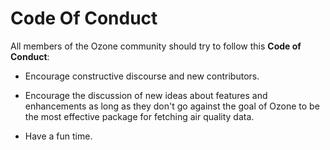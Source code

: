 # Code Of Conduct

All members of the Ozone community should try to follow this **Code of Conduct**:


* Encourage constructive discourse and new contributors.

* Encourage the discussion of new ideas about features and enhancements as long as they don't go against the goal of Ozone
  to be the most effective package for fetching air quality data.

* Have a fun time.

